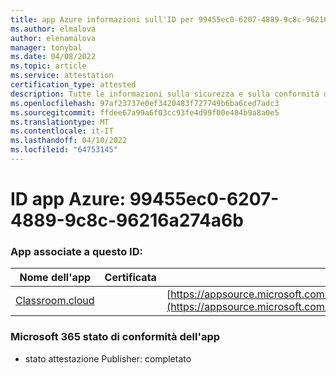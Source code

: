 ```yaml
---
title: app Azure informazioni sull'ID per 99455ec0-6207-4889-9c8c-96216a274a6b
ms.author: elmalova
author: elenamalova
manager: tonybal
ms.date: 04/08/2022
ms.topic: article
ms.service: attestation
certification_type: attested
description: Tutte le informazioni sulla sicurezza e sulla conformità disponibili per 99455ec0-6207-4889-9c8c-96216a274a6b.
ms.openlocfilehash: 97af23737e0ef3420483f727749b6ba6ced7adc3
ms.sourcegitcommit: ffdee67a99a6f03cc93fe4d99f00e484b9a8a0e5
ms.translationtype: MT
ms.contentlocale: it-IT
ms.lasthandoff: 04/10/2022
ms.locfileid: "64753145"
---
```

# <a name="azure-app-id-99455ec0-6207-4889-9c8c-96216a274a6b"></a>ID app Azure: 99455ec0-6207-4889-9c8c-96216a274a6b


### <a name="apps-associated-with-this-id"></a>App associate a questo ID:
| **Nome dell'app** | **Certificata** | **Visualizzazione in AppSource** |
|--------------|---------------|-----------------------|
| [Classroom.cloud](../forward/netsupportltd1595255396224.classroom_cloud.md) |  | [https://appsource.microsoft.com/product/office/netsupportltd1595255396224.classroom_cloud](https://appsource.microsoft.com/product/office/netsupportltd1595255396224.classroom_cloud) |

### <a name="microsoft-365-app-compliance-status"></a>Microsoft 365 stato di conformità dell'app
- stato attestazione Publisher: completato
